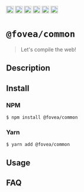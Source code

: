 <a href="https://npmcharts.com/compare/@fovea/common?minimal=true"><img alt="Downloads per month" src="https://img.shields.io/npm/dm/%40fovea%2Fcommon.svg" height="20"></img></a>
<a href="https://david-dm.org/fovea/common"><img alt="Dependencies" src="https://img.shields.io/david/fovea/common.svg" height="20"></img></a>
<a href="https://www.npmjs.com/package/@fovea/common"><img alt="NPM Version" src="https://badge.fury.io/js/%40fovea%2Fcommon.svg" height="20"></img></a>
<a href="https://github.com/fovea-org/fovea/graphs/contributors"><img alt="Contributors" src="https://img.shields.io/github/contributors/fovea-org%2Ffovea.svg" height="20"></img></a>
<a href="https://opensource.org/licenses/MIT"><img alt="MIT License" src="https://img.shields.io/badge/License-MIT-yellow.svg" height="20"></img></a>
<a href="https://www.patreon.com/bePatron?u=11315442"><img alt="Support on Patreon" src="https://c5.patreon.com/external/logo/become_a_patron_button@2x.png" height="20"></img></a>

# `@fovea/common`

> Let's compile the web!

## Description

<!-- Write description here -->

## Install

### NPM

```
$ npm install @fovea/common
```

### Yarn

```
$ yarn add @fovea/common
```

## Usage

<!-- Write usage description here -->

## FAQ

<!-- Write your FAQ here -->

